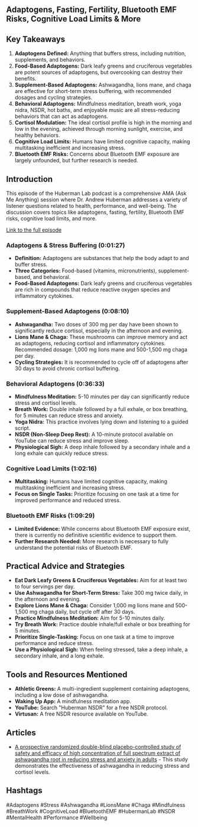 ## Adaptogens, Fasting, Fertility, Bluetooth EMF Risks, Cognitive Load Limits & More

## Key Takeaways
1. **Adaptogens Defined:** Anything that buffers stress, including nutrition, supplements, and behaviors. 
2. **Food-Based Adaptogens:** Dark leafy greens and cruciferous vegetables are potent sources of adaptogens, but overcooking can destroy their benefits.
3. **Supplement-Based Adaptogens:** Ashwagandha, lions mane, and chaga are effective for short-term stress buffering, with recommended dosages and cycling strategies.
4. **Behavioral Adaptogens:** Mindfulness meditation, breath work, yoga nidra, NSDR, hot baths, and enjoyable music are all stress-reducing behaviors that can act as adaptogens.
5. **Cortisol Modulation:** The ideal cortisol profile is high in the morning and low in the evening, achieved through morning sunlight, exercise, and healthy behaviors.
6. **Cognitive Load Limits:** Humans have limited cognitive capacity, making multitasking inefficient and increasing stress.
7. **Bluetooth EMF Risks:** Concerns about Bluetooth EMF exposure are largely unfounded, but further research is needed. 

## Introduction

This episode of the Huberman Lab podcast is a comprehensive AMA (Ask Me Anything) session where Dr. Andrew Huberman addresses a variety of listener questions related to health, performance, and well-being.  The discussion covers topics like adaptogens, fasting, fertility, Bluetooth EMF risks, cognitive load limits, and more.

[Link to the full episode](https://www.youtube.com/watch?v=uak_dXHh6s4)

### Adaptogens & Stress Buffering (0:01:27)
- **Definition:** Adaptogens are substances that help the body adapt to and buffer stress.
- **Three Categories:** Food-based (vitamins, micronutrients), supplement-based, and behavioral.
- **Food-Based Adaptogens:** Dark leafy greens and cruciferous vegetables are rich in compounds that reduce reactive oxygen species and inflammatory cytokines.

### Supplement-Based Adaptogens (0:08:10)
- **Ashwagandha:**  Two doses of 300 mg per day have been shown to significantly reduce cortisol, especially in the afternoon and evening.  
- **Lions Mane & Chaga:** These mushrooms can improve memory and act as adaptogens, reducing cortisol and inflammatory cytokines. Recommended dosage: 1,000 mg lions mane and 500-1,500 mg chaga per day.
- **Cycling Strategies:** It is recommended to cycle off of adaptogens after 30 days to avoid chronic cortisol buffering.

### Behavioral Adaptogens (0:36:33)
- **Mindfulness Meditation:** 5-10 minutes per day can significantly reduce stress and cortisol levels.
- **Breath Work:** Double inhale followed by a full exhale, or box breathing, for 5 minutes can reduce stress and anxiety.
- **Yoga Nidra:** This practice involves lying down and listening to a guided script.
- **NSDR (Non-Sleep Deep Rest):** A 10-minute protocol available on YouTube can reduce stress and improve sleep.
- **Physiological Sigh:**  A deep inhale followed by a secondary inhale and a long exhale can quickly reduce stress.

### Cognitive Load Limits (1:02:16)
- **Multitasking:**  Humans have limited cognitive capacity, making multitasking inefficient and increasing stress.
- **Focus on Single Tasks:**  Prioritize focusing on one task at a time for improved performance and reduced stress.

### Bluetooth EMF Risks (1:09:29)
- **Limited Evidence:**  While concerns about Bluetooth EMF exposure exist, there is currently no definitive scientific evidence to support them.
- **Further Research Needed:**  More research is necessary to fully understand the potential risks of Bluetooth EMF.

## Practical Advice and Strategies

- **Eat Dark Leafy Greens & Cruciferous Vegetables:** Aim for at least two to four servings per day.
- **Use Ashwagandha for Short-Term Stress:** Take 300 mg twice daily, in the afternoon and evening.
- **Explore Lions Mane & Chaga:** Consider 1,000 mg lions mane and 500-1,500 mg chaga daily, but cycle off after 30 days.
- **Practice Mindfulness Meditation:** Aim for 5-10 minutes daily.
- **Try Breath Work:**  Practice double inhale/full exhale or box breathing for 5 minutes.
- **Prioritize Single-Tasking:**  Focus on one task at a time to improve performance and reduce stress.
- **Use a Physiological Sigh:**  When feeling stressed, take a deep inhale, a secondary inhale, and a long exhale.

## Tools and Resources Mentioned

- **Athletic Greens:** A multi-ingredient supplement containing adaptogens, including a low dose of ashwagandha.
- **Waking Up App:**  A mindfulness meditation app.
- **YouTube:**  Search "Huberman NSDR" for a free NSDR protocol.
- **Virtusan:** A free NSDR resource available on YouTube.

## Articles
- [A prospective randomized double-blind placebo-controlled study of safety and efficacy of high concentration of full spectrum extract of ashwagandha root in reducing stress and anxiety in adults](https://pubmed.ncbi.nlm.nih.gov/23062126/) - This study demonstrates the effectiveness of ashwagandha in reducing stress and cortisol levels.

## Hashtags

#Adaptogens #Stress #Ashwagandha #LionsMane #Chaga #Mindfulness #BreathWork #CognitiveLoad #BluetoothEMF #HubermanLab #NSDR #MentalHealth #Performance #Wellbeing 
